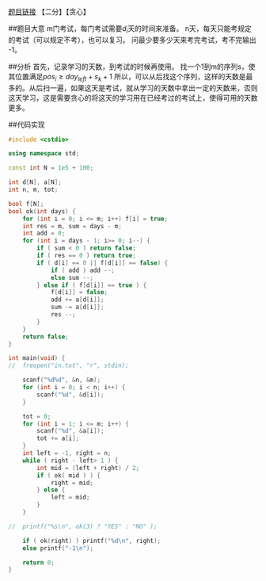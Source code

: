 [题目链接](http://codeforces.com/problemset/problem/732/D)
【二分】【贪心】

##题目大意
m门考试，每门考试需要$d_i$天的时间来准备。
n天，每天只能考规定的考试（可以规定不考），也可以复习。
问最少要多少天来考完考试，考不完输出 -1。

##分析
首先，记录学习的天数，到考试的时候再使用。
找一个1到m的序列s，使其位置满足$pos_i \geq day_{left} + s_k + 1$
所以，可以从后找这个序列，这样的天数是最多的。从后扫一遍，如果这天是考试，就从学习的天数中拿出一定的天数来，否则这天学习，这是需要贪心的将这天的学习用在已经考过的考试上，使得可用的天数更多。

##代码实现
```cpp
#include <cstdio>

using namespace std;

const int N = 1e5 + 100;

int d[N], a[N];
int n, m, tot;

bool f[N];
bool ok(int days) {
	for (int i = 0; i <= m; i++) f[i] = true;
	int res = m, sum = days - m;
	int add = 0;
	for (int i = days - 1; i>= 0; i--) {
		if ( sum < 0 ) return false;
		if ( res == 0 ) return true;
		if ( d[i] == 0 || f[d[i]] == false) {
			if ( add ) add --;
			else sum --;
		} else if ( f[d[i]] == true ) {
			f[d[i]] = false;
			add += a[d[i]];
			sum -= a[d[i]];
			res --;
		}
	}
	return false;
}

int main(void) {
//	freopen("in.txt", "r", stdin);

	scanf("%d%d", &n, &m);
	for (int i = 0; i < n; i++) {
		scanf("%d", &d[i]);
	}

	tot = 0;
	for (int i = 1; i <= m; i++) {
	    scanf("%d", &a[i]);
	    tot += a[i];
	}
	int left = -1, right = n;
	while ( right - left> 1 ) {
		int mid = (left + right) / 2;
		if ( ok( mid ) ) {
			right = mid;
		} else {
			left = mid;
		}
	}

//	printf("%s\n", ok(3) ? "YES" : "NO" );

	if ( ok(right) ) printf("%d\n", right);
	else printf("-1\n");

	return 0;
}
```
